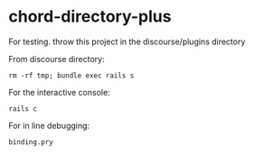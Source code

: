 # chord-directory-plus

For testing. throw this project in the discourse/plugins directory

From discourse directory:

`rm -rf tmp; bundle exec rails s`

For the interactive console:

`rails c`

For in line debugging:

`binding.pry`

